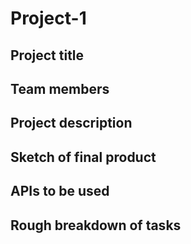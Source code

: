 # Project-1
## Project title
## Team members
## Project description
## Sketch of final product
## APIs to be used
## Rough breakdown of tasks